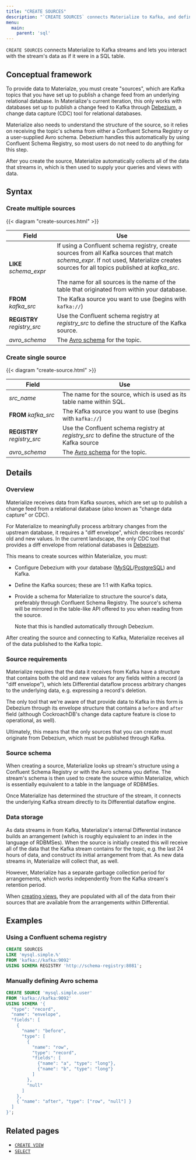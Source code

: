 ```yaml
---
title: "CREATE SOURCES"
description: "`CREATE SOURCES` connects Materialize to Kafka, and defines the data coming from Kafka using a schema registry."
menu:
  main:
    parent: 'sql'
---
```


`CREATE SOURCES` connects Materialize to Kafka streams and lets you interact
with the stream's data as if it were in a SQL table.

## Conceptual framework

To provide data to Materialze, you must create "sources", which are Kafka topics
that you have set up to publish a change feed from an underlying relational
database. In Materialize's current iteration, this only works with databases set
up to publish a change feed to Kafka through [Debezium](https://debezium.io), a
change data capture (CDC) tool for relational databases.

Materialize also needs to understand the structure of the source, so it relies
on receiving the topic's schema from either a Confluent Schema Registry or a
user-supplied Avro schema. Debezium handles this automatically by using
Confluent Schema Registry, so most users do not need to do anything for this step.

After you create the source, Materialize automatically collects all of the data
that streams in, which is then used to supply your queries and views with data.

## Syntax

### Create multiple sources

{{< diagram "create-sources.html" >}}

Field | Use
------|-----
**LIKE** _schema&lowbar;expr_ | If using a Confluent schema registry, create sources from all Kafka sources that match _schema&lowbar;expr_. If not used, Materialize creates sources for all topics published at _kafka&lowbar;src_.<br/><br/>The name for all sources is the name of the table that originated from within your database.
**FROM** _kafka&lowbar;src_ | The Kafka source you want to use (begins with `kafka://`)
**REGISTRY** _registry&lowbar;src_ | Use the Confluent schema registry at _registry&lowbar;src_ to define the structure of the Kafka source.
_avro&lowbar;schema_ | The [Avro schema](https://avro.apache.org/docs/current/spec.html) for the topic.

### Create single source

{{< diagram "create-source.html" >}}

Field | Use
------|-----
_src&lowbar;name_ | The name for the source, which is used as its table name within SQL.
**FROM** _kafka&lowbar;src_ | The Kafka source you want to use (begins with `kafka://`)
**REGISTRY** _registry&lowbar;src_ | Use the Confluent schema registry at _registry&lowbar;src_ to define the structure of the Kafka source
_avro&lowbar;schema_ | The [Avro schema](https://avro.apache.org/docs/current/spec.html) for the topic.

## Details

### Overview

Materialize receives data from Kafka sources, which are set up
to publish a change feed from a relational database (also known as "change data
capture" or CDC).

For Materialize to meaningfully process arbitrary changes from the upstream
database, it requires a "diff envelope", which describes records' old and new
values. In the current landscape, the only CDC tool that provides a diff
envelope from relational databases is [Debezium](https://debezium.io/).

This means to create sources within Materialize, you must:

- Configure Debezium with your database
  ([MySQL](https://debezium.io/documentation/reference/0.10/connectors/mysql.html)/[PostgreSQL](https://debezium.io/documentation/reference/0.10/connectors/postgresql.html))
  and Kafka.
- Define the Kafka sources; these are 1:1 with Kafka topics.
- Provide a schema for Materialize to structure the source's data, preferably
  through Confluent Schema Registry. The source's schema will be mirrored in the
  table-like API offered to you when reading from the source.

   Note that this is handled automatically through Debezium.

After creating the source and connecting to Kafka, Materialize receives all of the data published to the Kafka topic.

### Source requirements

Materialize requires that the data it receives from Kafka have a structure that
contains both the old and new values for any fields within a record (a "diff
envelope"), which lets Differential dataflow process arbitrary changes to the
underlying data, e.g. expressing a record's deletion. 

The only tool that we're aware of that provide data to Kafka in this form is
Debezium through its envelope structure that contains a `before` and `after`
field (although CockroachDB's change data capture feature is close to
operational, as well). 

Ultimately, this means that the only sources that you can create must originate
from Debezium, which must be published through Kafka.

### Source schema

When creating a source, Materialize looks up stream's structure using a
Confluent Schema Registry or with the Avro schema you define. The stream's
schema is then used to create the source within Materialize, which is
essentially equivalent to a table in the language of RDBMSes. 

Once Materialize has determined the structure of the stream, it connects the
underlying Kafka stream directly to its Differential dataflow engine.

### Data storage

As data streams in from Kafka, Materialize's internal Differential instance builds an arrangement (which is
roughly equivalent to an index in the language of RDBMSes). When the source is
initially created this will receive all of the data that the Kafka stream
contains for the topic, e.g. the last 24 hours of data, and construct its
initial arrangement from that. As new data streams in, Materialize will collect that, as well.

However, Materialize has a separate garbage collection period for arrangements,
which works independently from the Kafka stream's retention period.

When [creating views](../create-views), they are populated with all of the data
from their sources that are available from the arrangements within Differential.

## Examples

### Using a Confluent schema registry

```sql
CREATE SOURCES 
LIKE 'mysql.simple.%' 
FROM 'kafka://kafka:9092' 
USING SCHEMA REGISTRY 'http://schema-registry:8081';
```

### Manually defining Avro schema

```sql
CREATE SOURCE 'mysql.simple.user' 
FROM 'kafka://kafka:9092'
USING SCHEMA '{
  "type": "record",
  "name": "envelope",
  "fields": [
    {
      "name": "before",
      "type": [
        {
          "name": "row",
          "type": "record",
          "fields": [
            {"name": "a", "type": "long"},
            {"name": "b", "type": "long"}
          ]
        },
        "null"
      ]
    },
    { "name": "after", "type": ["row", "null"] }
  ]
}';
```

## Related pages

- [`CREATE VIEW`](../create-view)
- [`SELECT`](../select)
